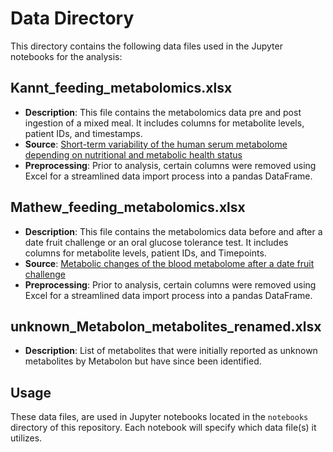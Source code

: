 # Data Directory

This directory contains the following data files used in the Jupyter notebooks for the analysis:

## Kannt_feeding_metabolomics.xlsx
- **Description**: This file contains the metabolomics data pre and post ingestion of a mixed meal. It includes columns for metabolite levels, patient IDs, and timestamps.
- **Source**: [Short-term variability of the human serum metabolome depending on nutritional and metabolic health status](https://www.nature.com/articles/s41598-020-72914-7#Sec26)
- **Preprocessing**: Prior to analysis, certain columns were removed using Excel for a streamlined data import process into a pandas DataFrame.

## Mathew_feeding_metabolomics.xlsx
- **Description**: This file contains the metabolomics data before and after a date fruit challenge or an oral glucose tolerance test. It includes columns for metabolite levels, patient IDs, and Timepoints.
- **Source**: [Metabolic changes of the blood metabolome after a date fruit challenge](https://www.sciencedirect.com/science/article/pii/S1756464618304699)
- **Preprocessing**: Prior to analysis, certain columns were removed using Excel for a streamlined data import process into a pandas DataFrame.

## unknown_Metabolon_metabolites_renamed.xlsx
- **Description**: List of metabolites that were initially reported as unknown metabolites by Metabolon but have since been identified.


## Usage
These data files, are used in Jupyter notebooks located in the `notebooks` directory of this repository. Each notebook will specify which data file(s) it utilizes.


